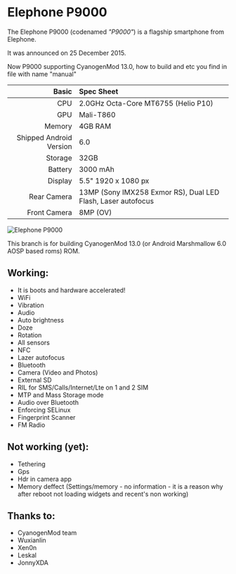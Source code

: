 Elephone P9000
==============

The Elephone P9000 (codenamed _"P9000"_) is a flagship smartphone from Elephone.

It was announced on 25 December 2015.

Now P9000 supporting CyanogenMod 13.0, how to build and etc you find in file with name "manual"

Basic   | Spec Sheet
-------:|:-------------------------
CPU     | 2.0GHz Octa-Core MT6755 (Helio P10)
GPU     | Mali-T860
Memory  | 4GB RAM
Shipped Android Version | 6.0
Storage | 32GB
Battery | 3000 mAh
Display | 5.5" 1920 x 1080 px
Rear Camera | 13MP (Sony IMX258 Exmor RS), Dual LED Flash, Laser autofocus
Front Camera | 8MP (OV)

![Elephone P9000](http://www.pixic.ru/i/p0Y19177m022b1u5.png "Elephone P9000 in black")

This branch is for building CyanogenMod 13.0 (or Android Marshmallow 6.0 AOSP based roms) ROM.

## Working:
 * It is boots and hardware accelerated!
 * WiFi
 * Vibration
 * Audio
 * Auto brightness
 * Doze
 * Rotation
 * All sensors
 * NFC
 * Lazer autofocus
 * Bluetooth
 * Camera (Video and Photos)
 * External SD
 * RIL for SMS/Calls/Internet/Lte on 1 and 2 SIM
 * MTP and Mass Storage mode
 * Audio over Bluetooth
 * Enforcing SELinux
 * Fingerprint Scanner
 * FM Radio

## Not working (yet):
 * Tethering
 * Gps
 * Hdr in camera app
 * Memory deffect (Settings/memory - no information - it is a reason why after reboot not loading widgets and recent's non working)

## Thanks to:
 * CyanogenMod team
 * Wuxianlin
 * Xen0n
 * Leskal
 * JonnyXDA

